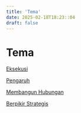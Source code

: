 ```yaml
---
title: 'Tema'
date: 2025-02-18T18:23::04
draft: false
---
```


# Tema

[Eksekusi](Tema%2082617eb4f1ca44faa701b077e05fc8b4/Eksekusi%200b875f63a5d74100a03db624ec22f008.md)

[Pengaruh](Tema%2082617eb4f1ca44faa701b077e05fc8b4/Pengaruh%202a7a3fb722a54589be54327f49920250.md)

[Membangun Hubungan](Tema%2082617eb4f1ca44faa701b077e05fc8b4/Membangun%20Hubungan%20e420a75df7074ea38da25d7e0771bc82.md)

[Berpikir Strategis](Tema%2082617eb4f1ca44faa701b077e05fc8b4/Berpikir%20Strategis%208b3cc79f8c6f42b1bf52ab5bde3f64b3.md)
